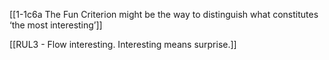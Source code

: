 [[1-1c6a The Fun Criterion might be the way to distinguish what constitutes ‘the most interesting’]]

[[RUL3 - Flow interesting. Interesting means surprise.]]

